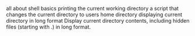 all about shell basics
printing the current working directory
a script that changes the current directory to users home directory
displaying current directory in long format
Display current directory contents, including hidden files (starting with .) in long format.
